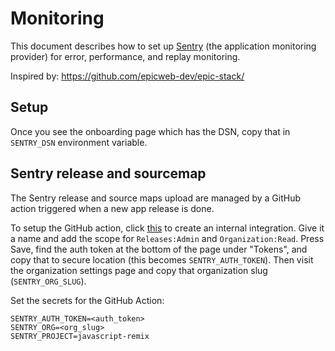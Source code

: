 # Monitoring

This document describes how to set up [Sentry](https://sentry.io/) (the application monitoring provider) for error, performance, and replay monitoring.

Inspired by: https://github.com/epicweb-dev/epic-stack/

## Setup

Once you see the onboarding page which has the DSN, copy that in `SENTRY_DSN` environment variable.

## Sentry release and sourcemap

The Sentry release and source maps upload are managed by a GitHub action triggered when a new app release is done.

To setup the GitHub action, click [this](https://sentry.io/orgredirect/settings/:orgslug/developer-settings/new-internal/) to create an internal integration. Give it a name and add the scope for `Releases:Admin` and `Organization:Read`. Press Save, find the auth token at the bottom of the page under "Tokens", and copy that to secure location (this becomes `SENTRY_AUTH_TOKEN`). Then visit the organization settings page and copy that organization slug (`SENTRY_ORG_SLUG`).

Set the secrets for the GitHub Action:

```
SENTRY_AUTH_TOKEN=<auth_token>
SENTRY_ORG=<org_slug>
SENTRY_PROJECT=javascript-remix
```
